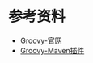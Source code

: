 


# 参考资料

- [Groovy-官网](https://groovy.apache.org/index.html)
- [Groovy-Maven插件](https://groovy.github.io/GMavenPlus/)